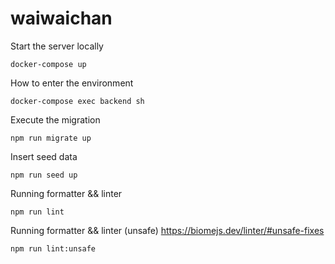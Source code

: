 # waiwaichan

Start the server locally
```
docker-compose up
```

How to enter the environment
```
docker-compose exec backend sh
```

Execute the migration
```
npm run migrate up
```

Insert seed data
```
npm run seed up
```

Running formatter && linter
```
npm run lint
```

Running formatter && linter (unsafe) https://biomejs.dev/linter/#unsafe-fixes
```
npm run lint:unsafe
```
